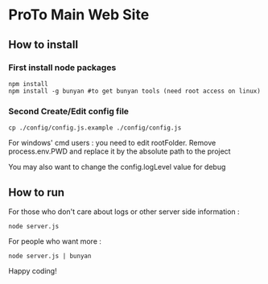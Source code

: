 # ProTo Main Web Site #
## How to install ##
### First install node packages ###
```
npm install
npm install -g bunyan #to get bunyan tools (need root access on linux)
```
### Second Create/Edit config file ###
```
cp ./config/config.js.example ./config/config.js
```
For windows' cmd users : you need to edit rootFolder. Remove process.env.PWD and replace it by the absolute path to the project

You may also want to change the config.logLevel value for debug

## How to run ##
For those who don't care about logs or other server side information :
```
node server.js
```
For people who want more :
```
node server.js | bunyan
```
Happy coding!
